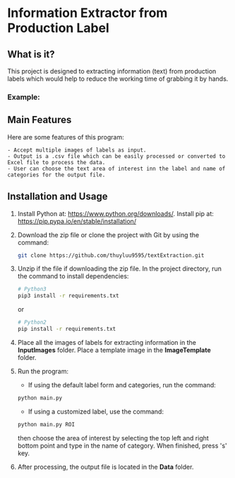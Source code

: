 # Information Extractor from Production Label

## What is it?
This project is designed to extracting information (text) from production labels which would help to reduce the working time of grabbing it by hands.
### Example:

## Main Features
Here are some features of this program:
    
    - Accept multiple images of labels as input.
    - Output is a .csv file which can be easily processed or converted to Excel file to process the data.
    - User can choose the text area of interest inn the label and name of categories for the output file.

## Installation and Usage
 1. Install Python at: https://www.python.org/downloads/. Install pip at: https://pip.pypa.io/en/stable/installation/
 2. Download the zip file or clone the project with Git by using the command:
    ```sh
    git clone https://github.com/thuyluu9595/textExtraction.git
    ```
 3. Unzip if the file if downloading the zip file. In the project directory, run the command to install dependencies:
    ```sh
    # Python3
    pip3 install -r requirements.txt
    ```
    or
    ```sh
    # Python2
    pip install -r requirements.txt
    ```
 4. Place all the images of labels for extracting information in the **InputImages** folder. Place a template image in the **ImageTemplate** folder.
 5. Run the program:
    
    - If using the default label form and categories, run the command:
    ```sh
    python main.py
    ```
    - If using a customized label, use the command:
    ```sh
    python main.py ROI
    ```
    then choose the area of interest by selecting the top left and right bottom point and type in the name of category. When finished, press 's' key.
 6. After processing, the output file is located in the **Data** folder.